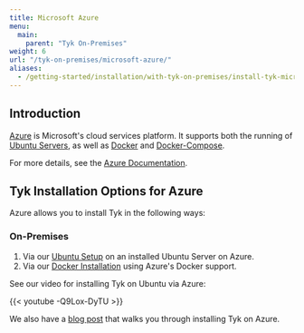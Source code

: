 ```yaml
---
title: Microsoft Azure
menu:
  main:
    parent: "Tyk On-Premises"
weight: 6
url: "/tyk-on-premises/microsoft-azure/"
aliases:
  - /getting-started/installation/with-tyk-on-premises/install-tyk-microsoft-azure/
---
```


## Introduction
[Azure](https://azure.microsoft.com/en-us/overview/what-is-azure/) is Microsoft's cloud services platform. It supports both the running of [Ubuntu Servers](https://azuremarketplace.microsoft.com/en-us/marketplace/apps/Canonical.UbuntuServer?tab=Overview), as well as [Docker](https://www.docker.com/docker-azure) and [Docker-Compose](https://docs.microsoft.com/en-us/azure/virtual-machines/linux/docker-compose-quickstart).

For more details, see the [Azure Documentation](https://docs.microsoft.com/en-us/azure/).

## Tyk Installation Options for Azure 

Azure allows you to install Tyk in the following ways:

### On-Premises

1. Via our [Ubuntu Setup](/docs/getting-started/installation/with-tyk-on-premises/on-ubuntu/) on an installed Ubuntu Server on Azure.
2. Via our [Docker Installation](/docs/getting-started/installation/with-tyk-on-premises/docker/) using Azure's Docker support.

See our video for installing Tyk on Ubuntu via Azure:

{{< youtube -Q9Lox-DyTU >}}

We also have a [blog post](https://tyk.io/getting-started-with-tyk-on-microsoft-azure-and-ubuntu/) that walks you through installing Tyk on Azure.

